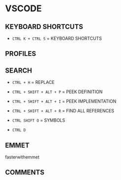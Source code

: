 # VSCODE
## KEYBOARD SHORTCUTS
- `CTRL K + CTRL S` = KEYBOARD SHORTCUTS 
## PROFILES
## SEARCH
- `CTRL + H` = REPLACE
- `CTRL + SHIFT + ALT + P` = PEEK DEFINITION
- `CTRL + SHIFT + ALT + I` = PEEK IMPLEMENTATION
- `CTRL + SHIFT + ALT + R` = FIND ALL REFERENCES
- `CTRL SHIFT O` = SYMBOLS


- `CTRL D`
## EMMET
fasterwithemmet

## COMMENTS


